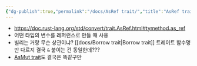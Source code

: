 ```yaml
---
{"dg-publish":true,"permalink":"/docs/AsRef trait/","title":"AsRef trait"}
---
```


- https://doc.rust-lang.org/std/convert/trait.AsRef.html#tymethod.as_ref
- 어떤 타입의 변수를 레퍼런스로 만들 때 사용
- 빌리는 거랑 무슨 상관이냐? [[docs/Borrow trait\|Borrow trait]] 트레이트 함수명만 다르지 결국 `&` 붙이는 건 동일한데???
- [AsMut trait](https://doc.rust-lang.org/std/convert/trait.AsMut.html)도 결국은 똑같구만 
